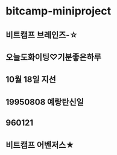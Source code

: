 # bitcamp-miniproject
## 비트캠프 브레인즈-☆
## 오늘도화이팅♡기분좋은하루
## 10월 18일 지선 
## 19950808 예랑탄신일
## 960121 
## 비트캠프 어벤저스★

